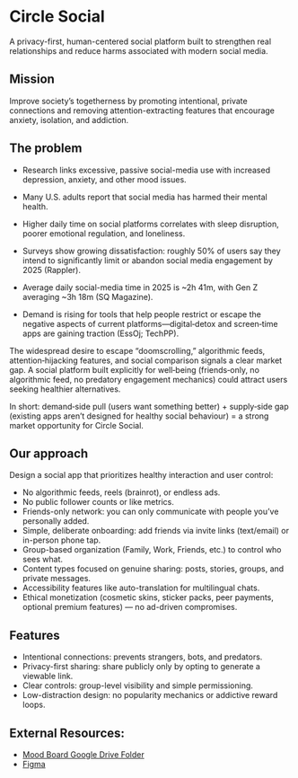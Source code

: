 # Circle Social

A privacy-first, human-centered social platform built to strengthen real relationships and reduce harms associated with modern social media.

## Mission
Improve society’s togetherness by promoting intentional, private connections and removing attention-extracting features that encourage anxiety, isolation, and addiction.
## The problem

- Research links excessive, passive social-media use with increased depression, anxiety, and other mood issues.
- Many U.S. adults report that social media has harmed their mental health.
- Higher daily time on social platforms correlates with sleep disruption, poorer emotional regulation, and loneliness.

- Surveys show growing dissatisfaction: roughly 50% of users say they intend to significantly limit or abandon social media engagement by 2025 (Rappler).
- Average daily social-media time in 2025 is ~2h 41m, with Gen Z averaging ~3h 18m (SQ Magazine).
- Demand is rising for tools that help people restrict or escape the negative aspects of current platforms—digital‑detox and screen‑time apps are gaining traction (EssOj; TechPP).

The widespread desire to escape “doomscrolling,” algorithmic feeds, attention‑hijacking features, and social comparison signals a clear market gap. A social platform built explicitly for well‑being (friends‑only, no algorithmic feed, no predatory engagement mechanics) could attract users seeking healthier alternatives.

In short: demand‑side pull (users want something better) + supply‑side gap (existing apps aren’t designed for healthy social behaviour) = a strong market opportunity for Circle Social.

## Our approach
Design a social app that prioritizes healthy interaction and user control:

- No algorithmic feeds, reels (brainrot), or endless ads.
- No public follower counts or like metrics.
- Friends-only network: you can only communicate with people you’ve personally added.
- Simple, deliberate onboarding: add friends via invite links (text/email) or in-person phone tap.
- Group-based organization (Family, Work, Friends, etc.) to control who sees what.
- Content types focused on genuine sharing: posts, stories, groups, and private messages.
- Accessibility features like auto-translation for multilingual chats.
- Ethical monetization (cosmetic skins, sticker packs, peer payments, optional premium features) — no ad-driven compromises.

## Features
- Intentional connections: prevents strangers, bots, and predators.
- Privacy-first sharing: share publicly only by opting to generate a viewable link.
- Clear controls: group-level visibility and simple permissioning.
- Low-distraction design: no popularity mechanics or addictive reward loops.

## External Resources:
- [Mood Board Google Drive Folder](https://drive.google.com/drive/folders/1gPoeR18leBYEA6BgY3SkAu15mNmNkYqN?usp=share_link)
- [Figma](https://www.figma.com/design/BwQr1ur8oJZtcvwNLQOV3W/Circle?node-id=1-5&t=UoM7Xf7rNqqvEDKp-1)
